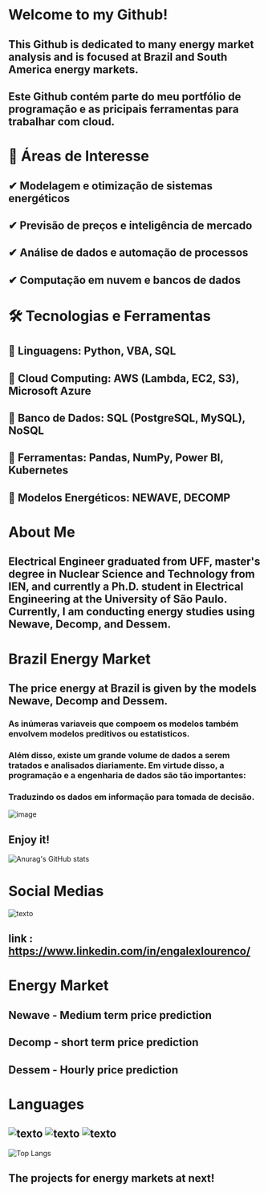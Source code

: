 #                             Welcome to my Github!

## This Github is dedicated to many energy market analysis and is focused at Brazil and South America energy markets.
## Este Github contém parte do meu portfólio de programação e as pricipais ferramentas para trabalhar com cloud.

# 🔎 Áreas de Interesse
## ✔ Modelagem e otimização de sistemas energéticos
## ✔ Previsão de preços e inteligência de mercado
## ✔ Análise de dados e automação de processos
## ✔ Computação em nuvem e bancos de dados

# 🛠️ Tecnologias e Ferramentas
## 📌 Linguagens: Python, VBA, SQL
## 📌 Cloud Computing: AWS (Lambda, EC2, S3), Microsoft Azure
## 📌 Banco de Dados: SQL (PostgreSQL, MySQL), NoSQL
## 📌 Ferramentas: Pandas, NumPy, Power BI, Kubernetes
## 📌 Modelos Energéticos: NEWAVE, DECOMP

# About Me

##  Electrical Engineer graduated from UFF, master's degree in Nuclear Science and Technology from IEN, and currently a Ph.D. student in Electrical Engineering at the University of São Paulo. Currently, I am conducting energy studies using Newave, Decomp, and Dessem.

# Brazil Energy Market
## The price energy at Brazil is given by the models Newave, Decomp and Dessem.
### As inúmeras variaveis que compoem os modelos também envolvem modelos preditivos ou estatisticos.
### Além disso, existe um grande volume de dados a serem tratados e analisados diariamente. Em virtude disso, a programação e a engenharia de dados são tão importantes:
### Traduzindo os dados em informação para tomada de decisão.

![image](https://github.com/user-attachments/assets/90cdfaa5-616d-44e6-99f3-37a7d64ff034)




## Enjoy it! 

![Anurag's GitHub stats](https://github-readme-stats.vercel.app/api?username=alexlourencomattos&show_icons=true&theme=radical)

# Social Medias
![texto](https://img.shields.io/static/v1?label=LinkedIn&message=engalexlourenco&color=blue)
## link : https://www.linkedin.com/in/engalexlourenco/
# Energy Market
## Newave - Medium term price prediction
## Decomp - short term price prediction
## Dessem - Hourly price prediction


# Languages
## ![texto](https://img.shields.io/static/v1?label=language&message=Python&color=blue "language")           ![texto](https://img.shields.io/static/v1?label=language&message=SQL&color=yellow"language")            ![texto](https://img.shields.io/static/v1?label=language&message=R&color=grey "language")


![Top Langs](https://github-readme-stats.vercel.app/api/top-langs/?username=alexlourencomattos&layout=compact&theme=dark)

## The projects for energy markets at next!
